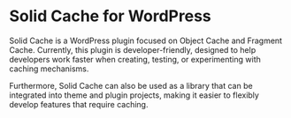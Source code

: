 # Solid Cache for WordPress

Solid Cache is a WordPress plugin focused on Object Cache and Fragment Cache.
Currently, this plugin is developer-friendly, designed to help developers work faster when creating, testing, or experimenting with caching mechanisms.

Furthermore, Solid Cache can also be used as a library that can be integrated into theme and plugin projects, making it easier to flexibly develop features that require caching.